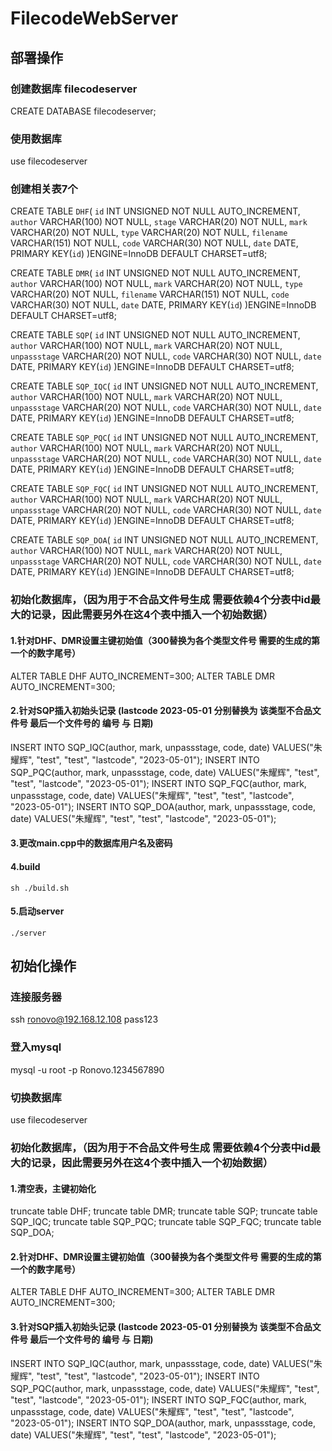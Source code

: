 # FilecodeWebServer

## 部署操作

### 创建数据库 filecodeserver
CREATE DATABASE filecodeserver;

### 使用数据库
use filecodeserver


### 创建相关表7个
CREATE TABLE `DHF`(
`id` INT UNSIGNED NOT NULL AUTO_INCREMENT,
`author` VARCHAR(100) NOT NULL,
`stage` VARCHAR(20) NOT NULL,
`mark` VARCHAR(20) NOT NULL,
`type` VARCHAR(20) NOT NULL,
`filename` VARCHAR(151) NOT NULL,
`code` VARCHAR(30) NOT NULL,
`date` DATE,
PRIMARY KEY(`id`)
)ENGINE=InnoDB DEFAULT CHARSET=utf8;

CREATE TABLE `DMR`(
`id` INT UNSIGNED NOT NULL AUTO_INCREMENT,
`author` VARCHAR(100) NOT NULL,
`mark` VARCHAR(20) NOT NULL,
`type` VARCHAR(20) NOT NULL,
`filename` VARCHAR(151) NOT NULL,
`code` VARCHAR(30) NOT NULL,
`date` DATE,
PRIMARY KEY(`id`)
)ENGINE=InnoDB DEFAULT CHARSET=utf8;

CREATE TABLE `SQP`(
`id` INT UNSIGNED NOT NULL AUTO_INCREMENT,
`author` VARCHAR(100) NOT NULL,
`mark` VARCHAR(20) NOT NULL,
`unpassstage` VARCHAR(20) NOT NULL,
`code` VARCHAR(30) NOT NULL,
`date` DATE,
PRIMARY KEY(`id`)
)ENGINE=InnoDB DEFAULT CHARSET=utf8;

CREATE TABLE `SQP_IQC`(
`id` INT UNSIGNED NOT NULL AUTO_INCREMENT,
`author` VARCHAR(100) NOT NULL,
`mark` VARCHAR(20) NOT NULL,
`unpassstage` VARCHAR(20) NOT NULL,
`code` VARCHAR(30) NOT NULL,
`date` DATE,
PRIMARY KEY(`id`)
)ENGINE=InnoDB DEFAULT CHARSET=utf8;

CREATE TABLE `SQP_PQC`(
`id` INT UNSIGNED NOT NULL AUTO_INCREMENT,
`author` VARCHAR(100) NOT NULL,
`mark` VARCHAR(20) NOT NULL,
`unpassstage` VARCHAR(20) NOT NULL,
`code` VARCHAR(30) NOT NULL,
`date` DATE,
PRIMARY KEY(`id`)
)ENGINE=InnoDB DEFAULT CHARSET=utf8;

CREATE TABLE `SQP_FQC`(
`id` INT UNSIGNED NOT NULL AUTO_INCREMENT,
`author` VARCHAR(100) NOT NULL,
`mark` VARCHAR(20) NOT NULL,
`unpassstage` VARCHAR(20) NOT NULL,
`code` VARCHAR(30) NOT NULL,
`date` DATE,
PRIMARY KEY(`id`)
)ENGINE=InnoDB DEFAULT CHARSET=utf8;

CREATE TABLE `SQP_DOA`(
`id` INT UNSIGNED NOT NULL AUTO_INCREMENT,
`author` VARCHAR(100) NOT NULL,
`mark` VARCHAR(20) NOT NULL,
`unpassstage` VARCHAR(20) NOT NULL,
`code` VARCHAR(30) NOT NULL,
`date` DATE,
PRIMARY KEY(`id`)
)ENGINE=InnoDB DEFAULT CHARSET=utf8;


### 初始化数据库，（因为用于不合品文件号生成 需要依赖4个分表中id最大的记录，因此需要另外在这4个表中插入一个初始数据）

#### 1.针对DHF、DMR设置主键初始值（300替换为各个类型文件号  需要的生成的第一个的数字尾号）
ALTER TABLE DHF AUTO_INCREMENT=300;
ALTER TABLE DMR AUTO_INCREMENT=300;

#### 2.针对SQP插入初始头记录 (lastcode 2023-05-01 分别替换为 该类型不合品文件号 最后一个文件号的 编号 与 日期)
INSERT INTO SQP_IQC(author, mark, unpassstage, code, date) VALUES("朱耀辉", "test", "test", "lastcode", "2023-05-01");
INSERT INTO SQP_PQC(author, mark, unpassstage, code, date) VALUES("朱耀辉", "test", "test", "lastcode", "2023-05-01");
INSERT INTO SQP_FQC(author, mark, unpassstage, code, date) VALUES("朱耀辉", "test", "test", "lastcode", "2023-05-01");
INSERT INTO SQP_DOA(author, mark, unpassstage, code, date) VALUES("朱耀辉", "test", "test", "lastcode", "2023-05-01");

#### 3.更改main.cpp中的数据库用户名及密码
#### 4.build
    sh ./build.sh
#### 5.启动server
    ./server

## 初始化操作
### 连接服务器
ssh ronovo@192.168.12.108  pass123
### 登入mysql
mysql -u root -p
Ronovo.1234567890
### 切换数据库
use filecodeserver


### 初始化数据库，（因为用于不合品文件号生成 需要依赖4个分表中id最大的记录，因此需要另外在这4个表中插入一个初始数据）
#### 1.清空表，主键初始化
truncate table DHF;
truncate table DMR;
truncate table SQP;
truncate table SQP_IQC;
truncate table SQP_PQC;
truncate table SQP_FQC;
truncate table SQP_DOA;

#### 2.针对DHF、DMR设置主键初始值（300替换为各个类型文件号  需要的生成的第一个的数字尾号）
ALTER TABLE DHF AUTO_INCREMENT=300;
ALTER TABLE DMR AUTO_INCREMENT=300;

#### 3.针对SQP插入初始头记录 (lastcode 2023-05-01 分别替换为 该类型不合品文件号 最后一个文件号的 编号 与 日期)
INSERT INTO SQP_IQC(author, mark, unpassstage, code, date) VALUES("朱耀辉", "test", "test", "lastcode", "2023-05-01");
INSERT INTO SQP_PQC(author, mark, unpassstage, code, date) VALUES("朱耀辉", "test", "test", "lastcode", "2023-05-01");
INSERT INTO SQP_FQC(author, mark, unpassstage, code, date) VALUES("朱耀辉", "test", "test", "lastcode", "2023-05-01");
INSERT INTO SQP_DOA(author, mark, unpassstage, code, date) VALUES("朱耀辉", "test", "test", "lastcode", "2023-05-01");
